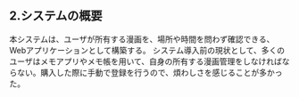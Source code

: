 ## 2.システムの概要
本システムは、ユーザが所有する漫画を、場所や時間を問わず確認できる、Webアプリケーションとして構築する。
システム導入前の現状として、多くのユーザはメモアプリやメモ帳を用いて、自身の所有する漫画管理をしなければならない。購入した際に手動で登録を行うので、煩わしさを感じることが多かった。